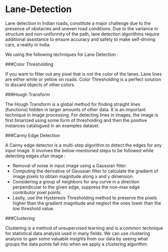 # Lane-Detection

Lane detection in Indian roads, constitute a major challenge due to the presence of obstacles and uneven road conditions. Due to the variance in structure and non-uniformity of the path, lane detection algorithms require additional assistance to ensure accuracy and safety to make self-driving cars, a reality in India.

We using the following techniques for Lane Detection : 

###Color Thresholding

If you want to filter out any pixel that is not the color of the lanes. Lane lines are either white or yellow on roads. Color Thresholding is a perfect solution to discard objects of other colors.

###Hough Transform

The Hough Transform is a global method for finding straight lines (functions) hidden in larger amounts of other data. It is an important technique in image processing. For detecting lines in images, the image is first binarized using some form of thresholding and then the positive instances catalogued in an examples dataset.

###Canny Edge Detection

A Canny edge detector is a multi-step algorithm to detect the edges for any input image. It involves the below-mentioned steps to be followed while detecting edges ofan image :
- Removal of noise in input image using a Gaussian filter.
- Computing the derivative of Gaussian filter to calculate the gradient of image pixels to obtain magnitude along x and y dimension.
- Considering a group of neighbors for any curve in a direction perpendicular to the given edge, suppress the non-max edge contributor pixel points.
- Lastly, use the Hysteresis Thresholding method to preserve the pixels higher than the gradient magnitude and neglect the ones lower than the low threshold value.

###Clustering

Clustering is a method of unsupervised learning and is a common technique for statistical data analysis used in many fields. We can use clustering analysis to gain some valuable insights from our data by seeing what groups the data points fall into when we apply a clustering algorithm.
